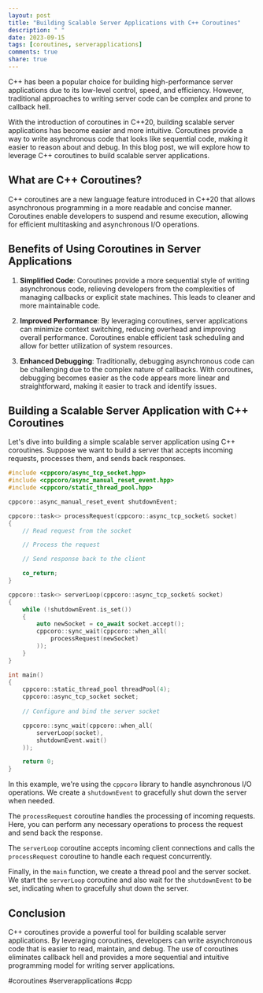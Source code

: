 ```yaml
---
layout: post
title: "Building Scalable Server Applications with C++ Coroutines"
description: " "
date: 2023-09-15
tags: [coroutines, serverapplications]
comments: true
share: true
---
```


C++ has been a popular choice for building high-performance server applications due to its low-level control, speed, and efficiency. However, traditional approaches to writing server code can be complex and prone to callback hell. 

With the introduction of coroutines in C++20, building scalable server applications has become easier and more intuitive. Coroutines provide a way to write asynchronous code that looks like sequential code, making it easier to reason about and debug. In this blog post, we will explore how to leverage C++ coroutines to build scalable server applications. 

## What are C++ Coroutines?

C++ coroutines are a new language feature introduced in C++20 that allows asynchronous programming in a more readable and concise manner. Coroutines enable developers to suspend and resume execution, allowing for efficient multitasking and asynchronous I/O operations. 

## Benefits of Using Coroutines in Server Applications

1. **Simplified Code**: Coroutines provide a more sequential style of writing asynchronous code, relieving developers from the complexities of managing callbacks or explicit state machines. This leads to cleaner and more maintainable code.

2. **Improved Performance**: By leveraging coroutines, server applications can minimize context switching, reducing overhead and improving overall performance. Coroutines enable efficient task scheduling and allow for better utilization of system resources.

3. **Enhanced Debugging**: Traditionally, debugging asynchronous code can be challenging due to the complex nature of callbacks. With coroutines, debugging becomes easier as the code appears more linear and straightforward, making it easier to track and identify issues.

## Building a Scalable Server Application with C++ Coroutines

Let's dive into building a simple scalable server application using C++ coroutines. Suppose we want to build a server that accepts incoming requests, processes them, and sends back responses.

```cpp
#include <cppcoro/async_tcp_socket.hpp>
#include <cppcoro/async_manual_reset_event.hpp>
#include <cppcoro/static_thread_pool.hpp>

cppcoro::async_manual_reset_event shutdownEvent;

cppcoro::task<> processRequest(cppcoro::async_tcp_socket& socket)
{
    // Read request from the socket

    // Process the request

    // Send response back to the client

    co_return;
}

cppcoro::task<> serverLoop(cppcoro::async_tcp_socket& socket)
{
    while (!shutdownEvent.is_set())
    {
        auto newSocket = co_await socket.accept();
        cppcoro::sync_wait(cppcoro::when_all(
            processRequest(newSocket)
        ));
    }
}

int main()
{
    cppcoro::static_thread_pool threadPool(4);
    cppcoro::async_tcp_socket socket;
    
    // Configure and bind the server socket

    cppcoro::sync_wait(cppcoro::when_all(
        serverLoop(socket),
        shutdownEvent.wait()
    ));

    return 0;
}
```

In this example, we're using the `cppcoro` library to handle asynchronous I/O operations. We create a `shutdownEvent` to gracefully shut down the server when needed. 

The `processRequest` coroutine handles the processing of incoming requests. Here, you can perform any necessary operations to process the request and send back the response.

The `serverLoop` coroutine accepts incoming client connections and calls the `processRequest` coroutine to handle each request concurrently.

Finally, in the `main` function, we create a thread pool and the server socket. We start the `serverLoop` coroutine and also wait for the `shutdownEvent` to be set, indicating when to gracefully shut down the server.

## Conclusion

C++ coroutines provide a powerful tool for building scalable server applications. By leveraging coroutines, developers can write asynchronous code that is easier to read, maintain, and debug. The use of coroutines eliminates callback hell and provides a more sequential and intuitive programming model for writing server applications.

#coroutines #serverapplications #cpp
